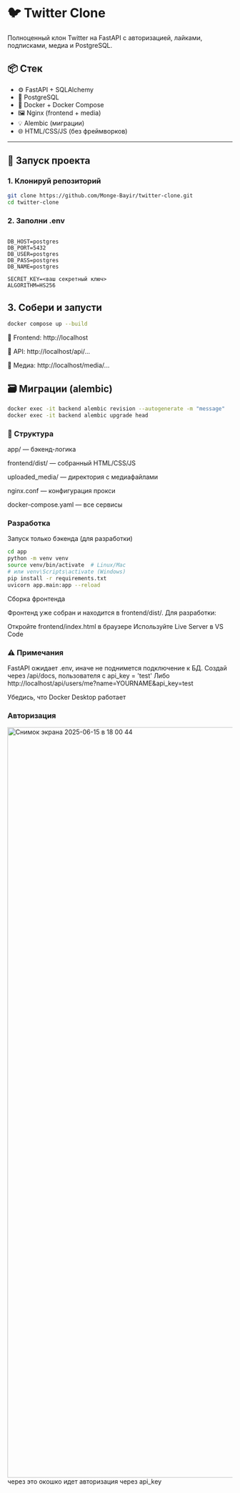 # 🐦 Twitter Clone

Полноценный клон Twitter на FastAPI с авторизацией, лайками, подписками, медиа и PostgreSQL.

## 📦 Стек

- ⚙️ FastAPI + SQLAlchemy
- 🐘 PostgreSQL
- 🐳 Docker + Docker Compose
- 🖼 Nginx (frontend + media)
- 💡 Alembic (миграции)
- 🌐 HTML/CSS/JS (без фреймворков)

---

## 🚀 Запуск проекта

### 1. Клонируй репозиторий

```bash
git clone https://github.com/Monge-Bayir/twitter-clone.git
cd twitter-clone
```
### 2. Заполни .env
```env

DB_HOST=postgres
DB_PORT=5432
DB_USER=postgres
DB_PASS=postgres
DB_NAME=postgres

SECRET_KEY=<ваш секретный ключ>
ALGORITHM=HS256
```

## 3. Собери и запусти
```bash
docker compose up --build
```
🔗 Frontend: http://localhost

🔗 API: http://localhost/api/...

🔗 Медиа: http://localhost/media/...

## 🗃 Миграции (alembic)
```bash
docker exec -it backend alembic revision --autogenerate -m "message"
docker exec -it backend alembic upgrade head
```

### 📁 Структура
app/ — бэкенд-логика

frontend/dist/ — собранный HTML/CSS/JS

uploaded_media/ — директория с медиафайлами

nginx.conf — конфигурация прокси

docker-compose.yaml — все сервисы

### Разработка

Запуск только бэкенда (для разработки)

```bash
cd app
python -m venv venv
source venv/bin/activate  # Linux/Mac
# или venv\Scripts\activate (Windows)
pip install -r requirements.txt
uvicorn app.main:app --reload
```

Сборка фронтенда

Фронтенд уже собран и находится в frontend/dist/. Для разработки:

Откройте frontend/index.html в браузере
Используйте Live Server в VS Code

### ⚠️ Примечания
FastAPI ожидает .env, иначе не поднимется подключение к БД.
Создай через /api/docs, пользователя с api_key = 'test'
Либо http://localhost/api/users/me?name=YOURNAME&api_key=test

Убедись, что Docker Desktop работает

### Авторизация

<img width="1680" alt="Снимок экрана 2025-06-15 в 18 00 44" src="https://github.com/user-attachments/assets/c35c8ceb-c28b-4fd4-a217-9c0f6c2828a9" />
через это окошко идет авторизация через api_key
